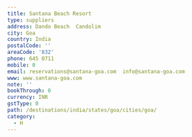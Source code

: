 ```yaml
---
title: Santana Beach Resort
type: suppliers
address: Dando Beach  Candolim
city: Goa
country: India
postalCode: ''
areaCode: '832'
phone: 645 0711
mobile: 0
email: reservations@santana-goa.com  info@santana-goa.com
www: www.santana-goa.com
note: ''
bookThrough: 0
currency: INR
gstType: 0
path: /destinations/india/states/goa/cities/goa/
category:
  - H
---
```


